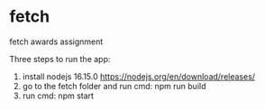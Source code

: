 # fetch
fetch awards assignment

Three steps to run the app:
1. install nodejs 16.15.0 https://nodejs.org/en/download/releases/
2. go to the fetch folder and run cmd: npm run build
3. run cmd: npm start
